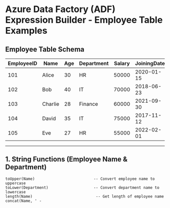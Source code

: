 # Azure Data Factory (ADF) Expression Builder - Employee Table Examples

## Employee Table Schema
| EmployeeID | Name    | Age | Department | Salary  | JoiningDate  |
|-----------|--------|----|------------|--------|-------------|
| 101       | Alice  | 30 | HR         | 50000  | 2020-01-15  |
| 102       | Bob    | 40 | IT         | 70000  | 2018-06-23  |
| 103       | Charlie| 28 | Finance    | 60000  | 2021-09-30  |
| 104       | David  | 35 | IT         | 75000  | 2017-11-12  |
| 105       | Eve    | 27 | HR         | 55000  | 2022-02-01  |

---

## 1. String Functions (Employee Name & Department)

```adf
toUpper(Name)                          -- Convert employee name to uppercase
toLower(Department)                    -- Convert department name to lowercase
length(Name)                            -- Get length of employee name
concat(Name, ' -

